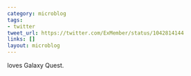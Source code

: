 ```yaml
---
category: microblog
tags:
- twitter
tweet_url: https://twitter.com/ExMember/status/1042814144
links: []
layout: microblog
---
```

loves Galaxy Quest.
